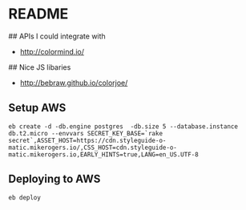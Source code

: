 # README

## APIs I could integrate with

- http://colormind.io/ 

## Nice JS libaries

- http://bebraw.github.io/colorjoe/

## Setup AWS

    eb create -d -db.engine postgres  -db.size 5 --database.instance db.t2.micro --envvars SECRET_KEY_BASE=`rake secret`,ASSET_HOST=https://cdn.styleguide-o-matic.mikerogers.io/,CSS_HOST=cdn.styleguide-o-matic.mikerogers.io,EARLY_HINTS=true,LANG=en_US.UTF-8

## Deploying to AWS

    eb deploy
